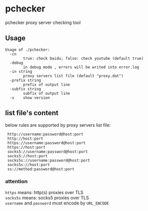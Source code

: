 # pchecker
pchecker proxy server checking tool
## Usage
```text
Usage of ./pchecker:
  -cn
    	true: check baidu; false: check youtube (default true)
  -debug
    	in debug mode , errors will be writed into error.log
  -in string
    	proxy servers list file (default "proxy.dat")
  -prefix string
    	prefix of output line
  -subfix string
    	subfix of output line
  -v	show version
```

## list file's content
below rules are supported by proxy servers list file:  

```text
 http://username:password@host:port  
 http://host:port  
 https://username:password@host:port  
 https://host:port  
 socks5://username:password@host:port  
 socks5://host:port  
 socks5s://username:password@host:port  
 socks5s://host:port  
 ss://method:password@host:port
 ```
### attention
`https`  means:  http(s) proxies over TLS   
`socks5s` means:  socks5 proxies over TLS   
`username` and `password` must encode by `URL_ENCODE`  

